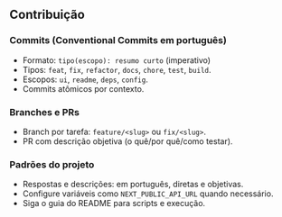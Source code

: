 ## Contribuição

### Commits (Conventional Commits em português)
- Formato: `tipo(escopo): resumo curto` (imperativo)
- Tipos: `feat`, `fix`, `refactor`, `docs`, `chore`, `test`, `build`.
- Escopos: `ui`, `readme`, `deps`, `config`.
- Commits atômicos por contexto.

### Branches e PRs
- Branch por tarefa: `feature/<slug>` ou `fix/<slug>`.
- PR com descrição objetiva (o quê/por quê/como testar).

### Padrões do projeto
- Respostas e descrições: em português, diretas e objetivas.
- Configure variáveis como `NEXT_PUBLIC_API_URL` quando necessário.
- Siga o guia do README para scripts e execução.
